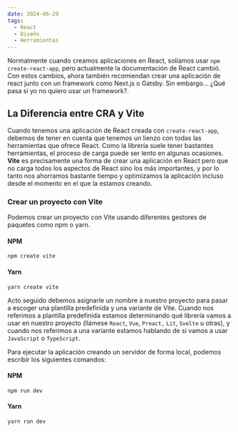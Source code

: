 ```yaml
---
date: 2024-06-29
tags:
  - React
  - Diseño
  - Herramientas
---
```


 Normalmente cuando creamos aplicaciones en React, solíamos usar `npm create-react-app`, pero actualmente la documentación de React cambió. Con estos cambios, ahora también recomiendan crear una aplicación de react junto con un framework como Next.js o Gatsby. Sin embargo... ¿Qué pasa si yo no quiero usar un framework?.
## La Diferencia entre CRA y Vite

Cuando tenemos una aplicación de React creada con `create-react-app`, debemos de tener en cuenta que tenemos un lienzo con todas las herramientas que ofrece React. Como la librería suele tener bastantes herramientas, el proceso de carga puede ser lento en algunas ocasiones. **Vite** es precisamente una forma de crear una aplicación en React pero que no carga todos los aspectos de React sino los más importantes, y por lo tanto nos ahorramos bastante tiempo y optimizamos la aplicación incluso desde el momento en el que la estamos creando.

### Crear un proyecto con Vite

Podemos crear un proyecto con Vite usando diferentes gestores de paquetes como npm o yarn.
#### NPM
`npm create vite`
#### Yarn
`yarn create vite`

Acto seguido debemos asignarle un nombre a nuestro proyecto para pasar a escoger una plantilla predefinida y una variante de Vite. Cuando nos referimos a plantilla predefinida estamos determinando qué librería vamos a usar en nuestro proyecto (llámese `React`, `Vue`, `Preact,` `Lit`, `Svelte` u otras), y cuando nos referimos a una variante estamos hablando de si vamos a usar `JavaScript` o `TypeScript`.

Para ejecutar la aplicación creando un servidor de forma local, podemos escribir los siguientes comandos:
#### NPM
`npm run dev`
#### Yarn
`yarn run dev`